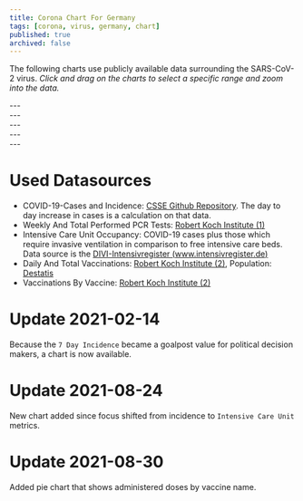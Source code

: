```yaml
---
title: Corona Chart For Germany
tags: [corona, virus, germany, chart]
published: true
archived: false
---
```

The following charts use publicly available data surrounding the SARS-CoV-2 virus. *Click and drag on the charts to select a specific range and zoom into the data.*

<div id="chart-corona-cases-germany"></div>
---
<div class="spacer"></div>
<div id="chart-corona-incidence-and-rvalue-germany"></div>
---
<div class="spacer"></div>
<div id="chart-corona-tests-germany"></div>
---
<div class="spacer"></div>
<div id="chart-corona-icuo-germany"></div>
---
<div class="spacer"></div>
<div id="chart-corona-vaccinations-germany"></div>
---
<div class="spacer"></div>
<div id="chart-corona-vaccinations-by-vaccine-germany"></div>

# Used Datasources
* COVID-19-Cases and Incidence: [CSSE Github Repository][1]. The day to day increase in cases is a calculation on that data.
* Weekly And Total Performed PCR Tests: [Robert Koch Institute (1)][2]
* Intensive Care Unit Occupancy: COVID-19 cases plus those which require invasive ventilation in comparison to free intensive care beds. Data source is the [DIVI-Intensivregister (www.intensivregister.de)][3]
* Daily And Total Vaccinations: [Robert Koch Institute (2)][4], Population: [Destatis][5]
* Vaccinations By Vaccine: [Robert Koch Institute (2)][4]


[1]: <https://github.com/CSSEGISandData/COVID-19> "COVID-19 Data Repository by the Center for Systems Science and Engineering (CSSE) at Johns Hopkins University"
[2]: <https://www.rki.de/DE/Content/InfAZ/N/Neuartiges_Coronavirus/Daten/Testzahlen-gesamt.xlsx?__blob=publicationFile> "Erfassung der SARS-CoV-2-Testzahlen in Deutschland"
[3]: <https://www.intensivregister.de> "DIVI-Intensivregister (www.intensivregister.de)"
[4]: <https://raw.githubusercontent.com/robert-koch-institut/COVID-19-Impfungen_in_Deutschland/master/Aktuell_Deutschland_Bundeslaender_COVID-19-Impfungen.csv> "COVID-19-Impfungen_in_Deutschland/Aktuell_Deutschland_Bundeslaender_COVID-19-Impfungen.csv"
[5]: <https://www.destatis.de/DE/Themen/Gesellschaft-Umwelt/Bevoelkerung/Bevoelkerungsstand/Tabellen/zensus-geschlecht-staatsangehoerigkeit-2021.html> "Bevölkerung nach Nationalität und Geschlecht 2021"

# Update 2021-02-14
Because the `7 Day Incidence` became a goalpost value for political decision makers, a chart is now available.

# Update 2021-08-24
New chart added since focus shifted from incidence to `Intensive Care Unit` metrics.

# Update 2021-08-30
Added pie chart that shows administered doses by vaccine name.

<script type="text/javascript" src="/assets/js/corona.js" />
